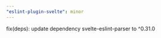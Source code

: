 ```yaml
---
"eslint-plugin-svelte": minor
---
```


fix(deps): update dependency svelte-eslint-parser to ^0.31.0
